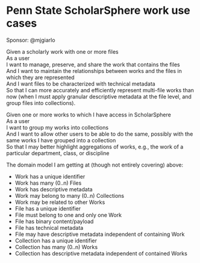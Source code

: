 # Penn State ScholarSphere work use cases

Sponsor: @mjgiarlo

Given a scholarly work with one or more files  
As a user  
I want to manage, preserve, and share the work that contains the files  
And I want to maintain the relationships between works and the files in which they are represented  
And I want files to be characterized with technical metadata  
So that I can more accurately and efficiently represent multi-file works than now (when I must apply granular descriptive metadata at the file level, and group files into collections).  

Given one or more works to which I have access in ScholarSphere  
As a user  
I want to group my works into collections  
And I want to allow other users to be able to do the same, possibly with the same works I have grouped into a collection  
So that I may better highlight aggregations of works, e.g., the work of a particular department, class, or discipline  

The domain model I am getting at (though not entirely covering) above:

 * Work has a unique identifier
 * Work has many (0..n) Files
 * Work has descriptive metadata
 * Work may belong to many (0..n) Collections
 * Work may be related to other Works
 * File has a unique identifier
 * File must belong to one and only one Work
 * File has binary content/payload
 * File has technical metadata
 * File may have descriptive metadata independent of containing Work
 * Collection has a unique identifier
 * Collection has many (0..n) Works
 * Collection has descriptive metadata independent of contained Works
